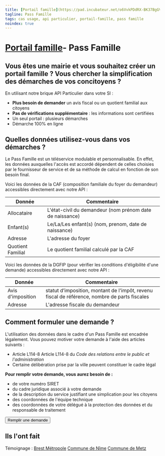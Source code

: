 ```yaml
---
title: [Portail famille](https://pad.incubateur.net/o6VvkPDdRX-BK37BgGVfNg?edit)
tagline: Pass Famille
tags: cas usage, api particulier, portail-famille, pass famille
noindex: true
---
```

# [Portail famille](https://pad.incubateur.net/o6VvkPDdRX-BK37BgGVfNg?edit)- Pass Famille

## Vous êtes une mairie et vous souhaitez créer un portail famille ? Vous chercher la simplification des démarches de vos concitoyens ?

En utilisant notre brique API Particulier dans votre SI : 
- **Plus besoin de demander** un avis fiscal ou un quotient familial aux citoyens
- **Pas de vérifications supplémentaire** : les informations sont certifiées
- Un seul portail : plusieurs démarches 
- Démarche 100% en ligne

## Quelles données utilisez-vous dans vos démarches ?

Le Pass Famille est un téléservice modulable et personnalisable. En effet, les données auxquelles l'accès est accordé dépendent de celles choisies par le fournisseur de service et de sa méthode de calcul en fonction de son besoin final.

Voici les données de la CAF (composition familiale du foyer du demandeur) accessibles directement avec notre API : 

| Donnée            | Commentaire                                              |
| ----------------- | -------------------------------------------------------- |
| Allocataire       | L'état-civil du demandeur (nom prénom date de naissance) |
| Enfant(s)         | Le/La/Les enfant(s) (nom, prenom, date de naissance)     |
| Adresse           | L'adresse du foyer                                       |
| Quotient Familial | Le quotient familial calculé par la CAF                  |

Voici les données de la DGFIP (pour vérifier les conditions d'éligibilité d'une demande) accessibles directement avec notre API :

| Donnée            | Commentaire                                                                                  |
| ----------------- | -------------------------------------------------------------------------------------------- |
| Avis d'imposition | statut d’imposition, montant de l'impôt, revenu fiscal de référence, nombre de parts fiscales |
| Adresse           | L'adresse fiscale du demandeur                                                                |


## Comment formuler une demande ?

L'utilisation des données dans le cadre d'un Pass Famille est encadrée légalement. Vous pouvez motiver votre demande à l'aide des articles suivants :

* Article L114-8 <External href="https://www.legifrance.gouv.fr/affichCodeArticle.do?idArticle=LEGIARTI000033219997&cidTexte=LEGITEXT000031366350&dateTexte=20161009"> Article L114-8 </External> du *Code des relations entre le public et l'administration* 
* Certaine délibération prise par la ville peuvent constituer le cadre légal

**Pour remplir votre demande, vous aurez besoin de :**

- de votre numéro SIRET
- du cadre juridique associé à votre demande
- de la description du service justifiant une simplication pour les citoyens
- des coordonnées de l'équipe technique
- des coordonnées de votre délégué à la protection des données et du responsable de traitement

<Button href="https://signup.api.gouv.fr/api-particulier">Remplir une demande</Button>


## Ils l'ont fait

Témoignage :
[Brest Métropole](https://signup.api.gouv.fr/api-particulier/1255#donnees) 
[Commune de Nîme](https://signup.api.gouv.fr/api-particulier/129#organisation)
[Commune de Metz](https://signup.api.gouv.fr/api-particulier/626#organisation)
